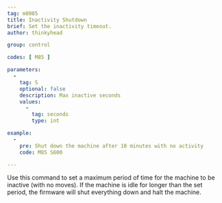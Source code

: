 ```yaml
---
tag: m0085
title: Inactivity Shutdown
brief: Set the inactivity timeout.
author: thinkyhead

group: control

codes: [ M85 ]

parameters:
  -
    tag: S
    optional: false
    description: Max inactive seconds
    values:
      -
        tag: seconds
        type: int

example:
  -
    pre: Shut down the machine after 10 minutes with no activity
    code: M85 S600

---
```


Use this command to set a maximum period of time for the machine to be inactive (with no moves). If the machine is idle for longer than the set period, the firmware will shut everything down and halt the machine.
